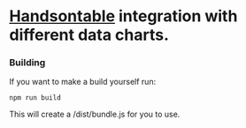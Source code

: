  # [Handsontable](https://github.com/handsontable/handsontable) integration with different data charts.


### Building

If you want to make a build yourself run:

`npm run build`

This will create a /dist/bundle.js for you to use.

